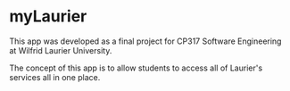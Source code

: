 # myLaurier

This app was developed as a final project for CP317 Software Engineering at Wilfrid Laurier University.

The concept of this app is to allow students to access all of Laurier's services all in one place.
